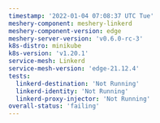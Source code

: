 ```yaml
---
timestamp: '2022-01-04 07:08:37 UTC Tue'
meshery-component: meshery-linkerd
meshery-component-version: edge
meshery-server-version: 'v0.6.0-rc-3'
k8s-distro: minikube
k8s-version: 'v1.20.1'
service-mesh: Linkerd
service-mesh-version: 'edge-21.12.4'
tests:
  linkerd-destination: 'Not Running'
  linkerd-identity: 'Not Running'
  linkerd-proxy-injector: 'Not Running'
overall-status: 'failing'
---
```

